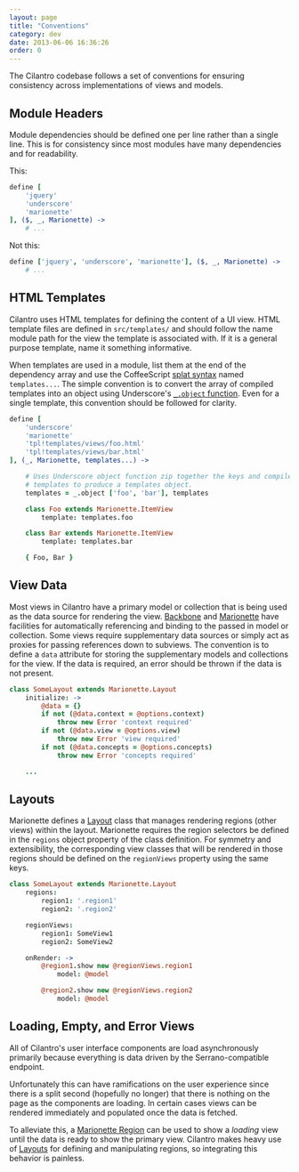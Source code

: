 ```yaml
---
layout: page
title: "Conventions"
category: dev
date: 2013-06-06 16:36:26
order: 0
---
```

The Cilantro codebase follows a set of conventions for ensuring consistency across implementations of views and models.

## Module Headers

Module dependencies should be defined one per line rather than a single line. This is for consistency since most modules have many dependencies and for readability.

This:

```coffeescript
define [
    'jquery'
    'underscore'
    'marionette'
], ($, _, Marionette) ->
    # ...
```

Not this:

```coffeescript
define ['jquery', 'underscore', 'marionette'], ($, _, Marionette) ->
    # ...
```

## HTML Templates

Cilantro uses HTML templates for defining the content of a UI view. HTML template files are defined in `src/templates/` and should follow the name module path for the view the template is associated with. If it is a general purpose template, name it something informative.

When templates are used in a module, list them at the end of the dependency array and use the CoffeeScript [splat syntax](http://coffeescript.org/#splats) named `templates...`. The simple convention is to convert the array of compiled templates into an object using Underscore's [`_.object` function](http://underscorejs.org/#object). Even for a single template, this convention should be followed for clarity.

```coffeescript
define [
    'underscore'
    'marionette'
    'tpl!templates/views/foo.html'
    'tpl!templates/views/bar.html'
], (_, Marionette, templates...) ->

    # Uses Underscore object function zip together the keys and compiled
    # templates to produce a templates object.
    templates = _.object ['foo', 'bar'], templates

    class Foo extends Marionette.ItemView
        template: templates.foo

    class Bar extends Marionette.ItemView
        template: templates.bar

    { Foo, Bar }
```

## View Data

Most views in Cilantro have a primary model or collection that is being used as the data source for rendering the view. [Backbone](http://backbonejs.org/#View-constructor) and [Marionette](https://github.com/marionettejs/backbone.marionette/blob/master/docs/marionette.itemview.md#modelevents-and-collectionevents) have facilities for automatically referencing and binding to the passed in model or collection. Some views require supplementary data sources or simply act as proxies for passing references down to subviews. The convention is to define a `data` attribute for storing the supplementary models and collections for the view. If the data is required, an error should be thrown if the data is not present.

```coffeescript
class SomeLayout extends Marionette.Layout
    initialize: ->
        @data = {}
        if not (@data.context = @options.context)
            throw new Error 'context required'
        if not (@data.view = @options.view)
            throw new Error 'view required'
        if not (@data.concepts = @options.concepts)
            throw new Error 'concepts required'

    ...
```

## Layouts

Marionette defines a [Layout](https://github.com/marionettejs/backbone.marionette/blob/master/docs/marionette.layout.md#marionettelayout) class that manages rendering regions (other views) within the layout. Marionette requires the region selectors be defined in the `regions` object property of the class definition. For symmetry and extensibility, the corresponding view classes that will be rendered in those regions should be defined on the `regionViews` property using the same keys.

```coffeescript
class SomeLayout extends Marionette.Layout
    regions:
        region1: '.region1'
        region2: '.region2'

    regionViews:
        region1: SomeView1
        region2: SomeView2

    onRender: ->
        @region1.show new @regionViews.region1
            model: @model

        @region2.show new @regionViews.region2
            model: @model
```

## Loading, Empty, and Error Views

All of Cilantro's user interface components are load asynchronously primarily because everything is data driven by the Serrano-compatible endpoint.

Unfortunately this can have ramifications on the user experience since there is a split second (hopefully no longer) that there is nothing on the page as the components are loading. In certain cases views can be rendered immediately and populated once the data is fetched.

To alleviate this, a [Marionette Region](https://github.com/marionettejs/backbone.marionette/blob/master/docs/marionette.region.md#basic-use) can be used to show a _loading_ view until the data is ready to show the primary view. Cilantro makes heavy use of [Layouts](https://github.com/marionettejs/backbone.marionette/blob/master/docs/marionette.layout.md#basic-usage) for defining and manipulating regions, so integrating this behavior is painless.
